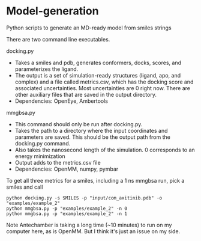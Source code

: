 # Model-generation
Python scripts to generate an MD-ready model from smiles strings

There are two command line executables.

docking.py
* Takes a smiles and pdb, generates conformers, docks, scores, and parameterizes the ligand.
* The output is a set of simulation-ready structures (ligand, apo, and complex) and a file called metrics.csv, which has the docking score and associated uncertainties. Most uncertainties are 0 right now. There are other auxiliary files that are saved in the output directory.
* Dependencies: OpenEye, Ambertools

mmgbsa.py
* This command should only be run after docking.py. 
* Takes the path to a directory where the input coordinates and parameters are saved. This should be the output path from the docking.py command.
* Also takes the nanosecond length of the simulation. 0 corresponds to an energy minimization
* Output adds to the metrics.csv file
* Dependencies: OpenMM, numpy, pymbar


To get all three metrics for a smiles, including a 1 ns mmgbsa run, pick a smiles and call
~~~
python docking.py -s SMILES -p "input/com_axitinib.pdb" -o "examples/example_2"
python mmgbsa.py -p "examples/example_2" -n 0
python mmgbsa.py -p "examples/example_2" -n 1 
~~~


Note
Antechamber is taking a long time (~10 minutes) to run on my computer here, as is OpenMM. But I think it's just an issue on my side. 
